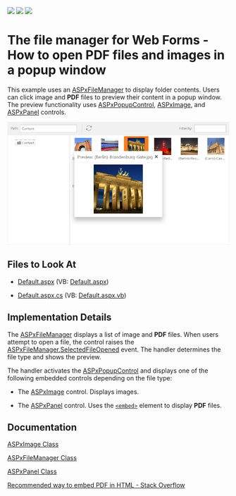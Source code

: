 <!-- default badges list -->
![](https://img.shields.io/endpoint?url=https://codecentral.devexpress.com/api/v1/VersionRange/441195239/21.2.4%2B)
[![](https://img.shields.io/badge/Open_in_DevExpress_Support_Center-FF7200?style=flat-square&logo=DevExpress&logoColor=white)](https://supportcenter.devexpress.com/ticket/details/T1055324)
[![](https://img.shields.io/badge/📖_How_to_use_DevExpress_Examples-e9f6fc?style=flat-square)](https://docs.devexpress.com/GeneralInformation/403183)
<!-- default badges end -->

# The file manager for Web Forms - How to open PDF files and images in a popup window

This example uses an [ASPxFileManager](https://docs.devexpress.com/AspNet/DevExpress.Web.ASPxFileManager) to display folder contents. Users can click image and **PDF** files to preview their content in a popup window. The preview functionality uses [ASPxPopupControl](https://docs.devexpress.com/AspNet/DevExpress.Web.ASPxPopupControl?p=netframework),  [ASPxImage](https://docs.devexpress.com/AspNet/DevExpress.Web.ASPxImage), and [ASPxPanel](https://docs.devexpress.com/AspNet/DevExpress.Web.ASPxPanel?p=netframework) controls. 

![Sample](./Sample.png)

## Files to Look At

* [Default.aspx](./CS/OpenPdfOrImage/Default.aspx) (VB: [Default.aspx](./VB/OpenPdfOrImage/Default.aspx))

* [Default.aspx.cs](./CS/OpenPdfOrImage/Default.aspx.cs) (VB: [Default.aspx.vb](./VB/OpenPdfOrImage/Default.aspx.vb))

## Implementation Details

The [ASPxFileManager](https://docs.devexpress.com/AspNet/DevExpress.Web.ASPxFileManager) displays a list of image and **PDF** files. When users attempt to open a file, the control raises the [ASPxFileManager.SelectedFileOpened](https://docs.devexpress.com/AspNet/js-ASPxClientFileManager.SelectedFileOpened) event. The handler determines the file type and shows the preview. 

The handler activates the [ASPxPopupControl](https://docs.devexpress.com/AspNet/DevExpress.Web.ASPxPopupControl?p=netframework) and displays one of the following embedded controls depending on the file type:

- The [ASPxImage](https://docs.devexpress.com/AspNet/DevExpress.Web.ASPxImage) control. Displays images.

- The [ASPxPanel](https://docs.devexpress.com/AspNet/DevExpress.Web.ASPxPanel?p=netframework) control. Uses the [`<embed>`](https://developer.mozilla.org/en-US/docs/Web/HTML/Element/embed) element to display **PDF** files.

## Documentation

[ASPxImage Class](https://docs.devexpress.com/AspNet/DevExpress.Web.ASPxImage)

[ASPxFileManager Class](https://docs.devexpress.com/AspNet/DevExpress.Web.ASPxFileManager)

[ASPxPanel Class](https://docs.devexpress.com/AspNet/DevExpress.Web.ASPxPanel)

[Recommended way to embed PDF in HTML - Stack Overflow](https://stackoverflow.com/questions/291813/recommended-way-to-embed-pdf-in-html#comment17379530_291823)